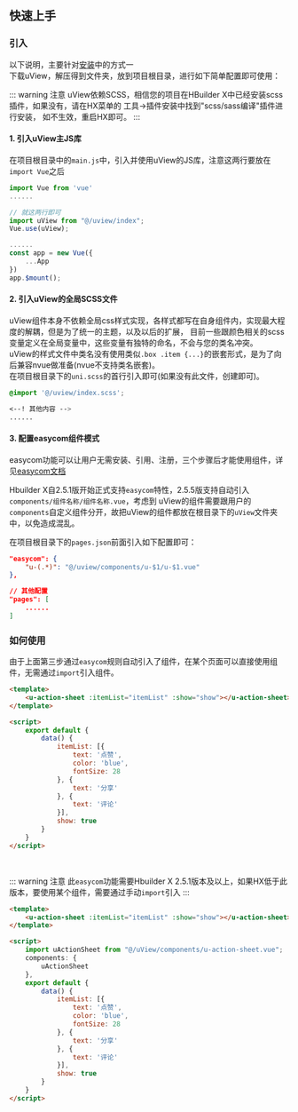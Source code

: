 ## 快速上手


### 引入

以下说明，主要针对[安装](/guide/quickstart.html)中的方式一  
下载uView，解压得到文件夹，放到项目根目录，进行如下简单配置即可使用：

::: warning 注意
uView依赖SCSS，相信您的项目在HBuilder X中已经安装scss插件，如果没有，请在HX菜单的 工具->插件安装中找到"scss/sass编译"插件进行安装，
如不生效，重启HX即可。
:::

#### 1. 引入uView主JS库

在项目根目录中的`main.js`中，引入并使用uView的JS库，注意这两行要放在`import Vue`之后

```js
import Vue from 'vue'
......

// 就这两行即可
import uView from "@/uview/index";
Vue.use(uView);

......
const app = new Vue({
	...App
})
app.$mount();
```


#### 2. 引入uView的全局SCSS文件

uView组件本身不依赖全局css样式实现，各样式都写在自身组件内，实现最大程度的解耦，但是为了统一的主题，以及以后的扩展，
目前一些跟颜色相关的scss变量定义在全局变量中，这些变量有独特的命名，不会与您的类名冲突。  
uView的样式文件中类名没有使用类似`.box .item {...}`的嵌套形式，是为了向后兼容nvue做准备(nvue不支持类名嵌套)。  
在项目根目录下的`uni.scss`的首行引入即可(如果没有此文件，创建即可)。

```css
@import '@/uview/index.scss';

<--! 其他内容 -->
......
```


#### 3. 配置easycom组件模式

easycom功能可以让用户无需安装、引用、注册，三个步骤后才能使用组件，详见[easycom文档](https://uniapp.dcloud.io/collocation/pages?id=easycom)

Hbuilder X自2.5.1版开始正式支持`easycom`特性，2.5.5版支持自动引入`components/组件名称/组件名称.vue`，考虑到
uView的组件需要跟用户的`components`自定义组件分开，故把uView的组件都放在根目录下的`uView`文件夹中，以免造成混乱。

在项目根目录下的`pages.json`前面引入如下配置即可：

```json
"easycom": {
	"u-(.*)": "@/uview/components/u-$1/u-$1.vue"
},

// 其他配置
"pages": [
	......
]
```

### 如何使用

由于上面第三步通过`easycom`规则自动引入了组件，在某个页面可以直接使用组件，无需通过`import`引入组件。

```html
<template>
	<u-action-sheet :itemList="itemList" :show="show"></u-action-sheet>
</template>

<script>
	export default {
		data() {
			itemList: [{
				text: '点赞',
				color: 'blue',
				fontSize: 28
			}, {
				text: '分享'
			}, {
				text: '评论'
			}],
			show: true
		}
	}
</script>
```

<br>

::: warning 注意
此`easycom`功能需要Hbuilder X 2.5.1版本及以上，如果HX低于此版本，要使用某个组件，需要通过手动`import`引入
:::

```html
<template>
	<u-action-sheet :itemList="itemList" :show="show"></u-action-sheet>
</template>

<script>
	import uActionSheet from "@/uView/components/u-action-sheet.vue";
	components: {
		uActionSheet
	},
	export default {
		data() {
			itemList: [{
				text: '点赞',
				color: 'blue',
				fontSize: 28
			}, {
				text: '分享'
			}, {
				text: '评论'
			}],
			show: true
		}
	}
</script>
```